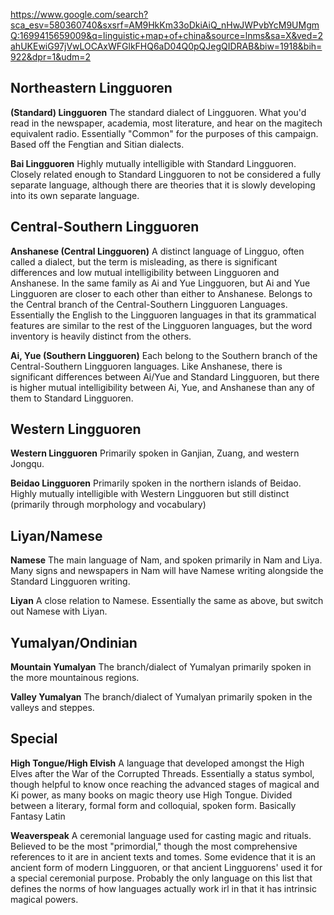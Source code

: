 https://www.google.com/search?sca_esv=580360740&sxsrf=AM9HkKm33oDkiAiQ_nHwJWPvbYcM9UMgmQ:1699415659009&q=linguistic+map+of+china&source=lnms&sa=X&ved=2ahUKEwiG97jVwLOCAxWFGlkFHQ6aD04Q0pQJegQIDRAB&biw=1918&bih=922&dpr=1&udm=2
## Northeastern Lingguoren
**(Standard) Lingguoren**
The standard dialect of Lingguoren. What you'd read in the newspaper, academia, most literature, and hear on the magitech equivalent radio. Essentially "Common" for the purposes of this campaign. Based off the Fengtian and Sitian dialects.

**Bai Lingguoren**
Highly mutually intelligible with Standard Lingguoren. Closely related enough to Standard Lingguoren to not be considered a fully separate language, although there are theories that it is slowly developing into its own separate language.

## Central-Southern Lingguoren
**Anshanese (Central Lingguoren)**
A distinct language of Lingguo, often called a dialect, but the term is misleading, as there is significant differences and low mutual intelligibility between Lingguoren and Anshanese. In the same family as Ai and Yue Lingguoren, but Ai and Yue Lingguoren are closer to each other than either to Anshanese. Belongs to the Central branch of the Central-Southern Lingguoren Languages. Essentially the English to the Lingguoren languages in that its grammatical features are similar to the rest of the Lingguoren languages, but the word inventory is heavily distinct from the others.

**Ai, Yue (Southern Lingguoren)**
Each belong to the Southern branch of the Central-Southern Lingguoren languages. Like Anshanese, there is significant differences between Ai/Yue and Standard Lingguoren, but there is higher mutual intelligibility between Ai, Yue, and Anshanese than any of them to Standard Lingguoren.

## Western Lingguoren
**Western Lingguoren**
Primarily spoken in Ganjian, Zuang, and western Jongqu.

**Beidao Lingguoren**
Primarily spoken in the northern islands of Beidao. Highly mutually intelligible with Western Lingguoren but still distinct (primarily through morphology and vocabulary)

## Liyan/Namese
**Namese**
The main language of Nam, and spoken primarily in Nam and Liya. Many signs and newspapers in Nam will have Namese writing alongside the Standard Lingguoren writing.

**Liyan**
A close relation to Namese. Essentially the same as above, but switch out Namese with Liyan. 

## Yumalyan/Ondinian
**Mountain Yumalyan**
The branch/dialect of Yumalyan primarily spoken in the more mountainous regions.

**Valley Yumalyan**
The branch/dialect of Yumalyan primarily spoken in the valleys and steppes.

## Special
**High Tongue/High Elvish**
A language that developed amongst the High Elves after the War of the Corrupted Threads. Essentially a status symbol, though helpful to know once reaching the advanced stages of magical and Ki power, as many books on magic theory use High Tongue. Divided between a literary, formal form and colloquial, spoken form. Basically Fantasy Latin

**Weaverspeak**
A ceremonial language used for casting magic and rituals. Believed to be the most "primordial," though the most comprehensive references to it are in ancient texts and tomes. Some evidence that it is an ancient form of modern Lingguoren, or that ancient Lingguorens' used it for a special ceremonial purpose. Probably the only language on this list that defines the norms of how languages actually work irl in that it has intrinsic magical powers.
